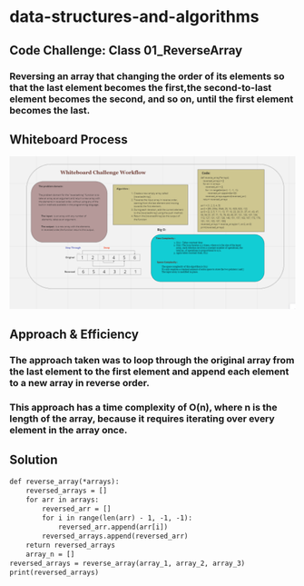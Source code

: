# data-structures-and-algorithms


## Code Challenge: Class 01_ReverseArray

### Reversing an array that changing the order of its elements so that the last element becomes the first,the second-to-last element becomes the second, and so on, until the first element becomes the last.

## Whiteboard Process

![array_re](./array_re.png)

## Approach & Efficiency

### The approach taken was to loop through the original array from the last element to the first element and append each element to a new array in reverse order. 

### This approach has a time complexity of O(n), where n is the length of the array, because it requires iterating over every element in the array once.

## Solution

```
def reverse_array(*arrays):
    reversed_arrays = []
    for arr in arrays:
        reversed_arr = []
        for i in range(len(arr) - 1, -1, -1):
            reversed_arr.append(arr[i])
        reversed_arrays.append(reversed_arr)
    return reversed_arrays
    array_n = []
reversed_arrays = reverse_array(array_1, array_2, array_3)
print(reversed_arrays)

```
